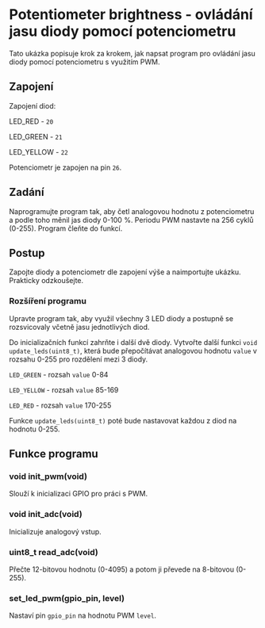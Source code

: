 # Potentiometer brightness - ovládání jasu diody pomocí potenciometru
Tato ukázka popisuje krok za krokem, jak napsat program pro ovládání jasu diody pomocí potenciometru s využitím PWM.

## Zapojení
Zapojení diod:

LED_RED - `20`

LED_GREEN - `21`

LED_YELLOW - `22`

Potenciometr je zapojen na pin `26`.

## Zadání
Naprogramujte program tak, aby četl analogovou hodnotu z potenciometru a podle toho měnil jas diody 0-100 %. Periodu PWM nastavte na 256 cyklů (0-255). Program čleňte do funkcí.

## Postup
Zapojte diody a potenciometr dle zapojení výše a naimportujte ukázku. Prakticky odzkoušejte.

### Rozšíření programu
Upravte program tak, aby využil všechny 3 LED diody a postupně se rozsvicovaly včetně jasu jednotlivých diod.

Do inicializačních funkcí zahrňte i další dvě diody. Vytvořte další funkci `void update_leds(uint8_t)`, která bude přepočítávat analogovou hodnotu `value` v rozsahu 0-255 pro rozdělení mezi 3 diody.

`LED_GREEN` - rozsah `value` 0-84

`LED_YELLOW` - rozsah `value` 85-169

`LED_RED` - rozsah `value` 170-255

Funkce `update_leds(uint8_t)` poté bude nastavovat každou z diod na hodnotu 0-255.

## Funkce programu
### void init_pwm(void)
Slouží k inicializaci GPIO pro práci s PWM.

### void init_adc(void)
Inicializuje analogový vstup.

### uint8_t read_adc(void)
Přečte 12-bitovou hodnotu (0-4095) a potom ji převede na 8-bitovou (0-255).

### set_led_pwm(gpio_pin, level)
Nastaví pin `gpio_pin` na hodnotu PWM `level`.
